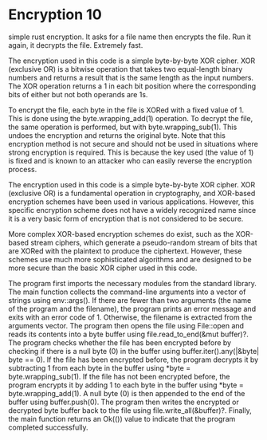 # Encryption 10
simple rust encryption. It asks for a file name then encrypts the file. Run it again, it decrypts the file. Extremely fast.


The encryption used in this code is a simple byte-by-byte XOR cipher. XOR (exclusive OR) is a bitwise operation that takes
two equal-length binary numbers and returns a result that is the same length as the input numbers. The XOR operation returns 
a 1 in each bit position where the corresponding bits of either but not both operands are 1s.

To encrypt the file, each byte in the file is XORed with a fixed value of 1. This is done using the byte.wrapping_add(1) operation. 
To decrypt the file, the same operation is performed, but with byte.wrapping_sub(1).
This undoes the encryption and returns the original byte.
Note that this encryption method is not secure and should not be used in situations where strong encryption is required. 
This is because the key used (the value of 1) is fixed and is known to an attacker who can easily reverse the encryption process.


The encryption used in this code is a simple byte-by-byte XOR cipher. XOR (exclusive OR) is a fundamental operation in cryptography, and XOR-based encryption schemes have been used in various applications. However, this specific encryption scheme does not have a widely recognized name since it is a very basic form of encryption that is not considered to be secure.

More complex XOR-based encryption schemes do exist, such as the XOR-based stream ciphers, which generate a pseudo-random stream of bits that are XORed with the plaintext to produce the ciphertext. However, these schemes use much more sophisticated algorithms and are designed to be more secure than the basic XOR cipher used in this code.

The program first imports the necessary modules from the standard library.
The main function collects the command-line arguments into a vector of strings using env::args().
If there are fewer than two arguments (the name of the program and the filename), the program prints an error message and exits with an error code of 1.
Otherwise, the filename is extracted from the arguments vector.
The program then opens the file using File::open and reads its contents into a byte buffer using file.read_to_end(&mut buffer)?.
The program checks whether the file has been encrypted before by checking if there is a null byte (0) in the buffer using buffer.iter().any(|&byte| byte == 0).
If the file has been encrypted before, the program decrypts it by subtracting 1 from each byte in the buffer using *byte = byte.wrapping_sub(1).
If the file has not been encrypted before, the program encrypts it by adding 1 to each byte in the buffer using *byte = byte.wrapping_add(1). A null byte (0) is then appended to the end of the buffer using buffer.push(0).
The program then writes the encrypted or decrypted byte buffer back to the file using file.write_all(&buffer)?.
Finally, the main function returns an Ok(()) value to indicate that the program completed successfully.
